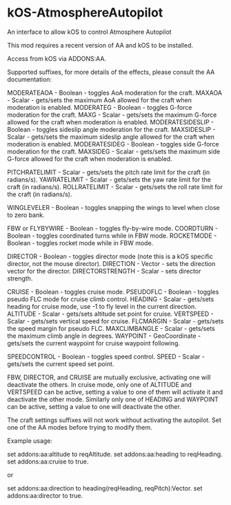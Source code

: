 # kOS-AtmosphereAutopilot
An interface to allow kOS to control Atmosphere Autopilot

This mod requires a recent version of AA and kOS to be installed.

Access from kOS via ADDONS:AA.

Supported suffixes, for more details of the effects, please consult the AA documentation:

MODERATEAOA - Boolean - toggles AoA moderation for the craft.
MAXAOA - Scalar - gets/sets the maximum AoA allowed for the craft when moderation is enabled.
MODERATEG - Boolean - toggles G-force moderation for the craft.
MAXG - Scalar - gets/sets the maximum G-force allowed for the craft when moderation is enabled.
MODERATESIDESLIP - Boolean - toggles sideslip angle moderation for the craft.
MAXSIDESLIP - Scalar - gets/sets the maximum sideslip angle allowed for the craft when moderation is enabled.
MODERATESIDEG - Boolean - toggles side G-force moderation for the craft.
MAXSIDEG - Scalar - gets/sets the maximum side G-force allowed for the craft when moderation is enabled.

PITCHRATELIMIT - Scalar - gets/sets the pitch rate limit for the craft (in radians/s).
YAWRATELIMIT - Scalar - gets/sets the yaw rate limit for the craft (in radians/s).
ROLLRATELIMIT - Scalar - gets/sets the roll rate limit for the craft (in radians/s).

WINGLEVELER - Boolean - toggles snapping the wings to level when close to zero bank.


FBW or FLYBYWIRE - Boolean - toggles fly-by-wire mode.
COORDTURN - Boolean - toggles coordinated turns while in FBW mode.
ROCKETMODE - Boolean - toggles rocket mode while in FBW mode.


DIRECTOR - Boolean - toggles director mode (note this is a kOS specific director, not the mouse director).
DIRECTION - Vector - sets the direction vector for the director.
DIRECTORSTRENGTH - Scalar - sets director strength.


CRUISE - Boolean - toggles cruise mode.
PSEUDOFLC - Boolean - toggles pseudo FLC mode for cruise climb control.
HEADING - Scalar - gets/sets heading for cruise mode, use -1 to fly level in the current direction.
ALTITUDE - Scalar - gets/sets altitude set point for cruise.
VERTSPEED - Scalar - gets/sets vertical speed for cruise.
FLCMARGIN - Scalar - gets/sets the speed margin for pseudo FLC.
MAXCLIMBANGLE - Scalar - gets/sets the maximum climb angle in degrees.
WAYPOINT - GeoCoordinate - gets/sets the current waypoint for cruise waypoint following.


SPEEDCONTROL - Boolean - toggles speed control.
SPEED - Scalar - gets/sets the current speed set point.


FBW, DIRECTOR, and CRUISE are mutually exclusive, activating one will deactivate the others. 
In cruise mode, only one of ALTITUDE and VERTSPEED can be active, setting a value to one of them will activate it and deactivate the other mode.
Similarly only one of HEADING and WAYPOINT can be active, setting a value to one will deactivate the other.

The craft settings suffixes will not work without activating the autopilot. Set one of the AA modes before trying to modify them.


Example usage:

set addons:aa:altitude to reqAltitude.
set addons:aa:heading to reqHeading.
set addons:aa:cruise to true.

or

set addons:aa:direction to heading(reqHeading, reqPitch):Vector.
set addons:aa:director to true.
